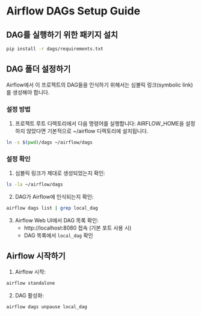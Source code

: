 # Airflow DAGs Setup Guide

## DAG를 실행하기 위한 패키지 설치

```bash
pip install -r dags/requirements.txt
```

## DAG 폴더 설정하기

Airflow에서 이 프로젝트의 DAG들을 인식하기 위해서는 심볼릭 링크(symbolic link)를 생성해야 합니다.

### 설정 방법

1. 프로젝트 루트 디렉토리에서 다음 명령어를 실행합니다:
AIRFLOW_HOME을 설정하지 않았다면 기본적으로 ~/airflow 디렉토리에 설치됩니다.
```bash
ln -s $(pwd)/dags ~/airflow/dags
```

### 설정 확인

1. 심볼릭 링크가 제대로 생성되었는지 확인:
```bash
ls -la ~/airflow/dags
```

2. DAG가 Airflow에 인식되는지 확인:
```bash
airflow dags list | grep local_dag
```

3. Airflow Web UI에서 DAG 목록 확인:
   - http://localhost:8080 접속 (기본 포트 사용 시)
   - DAG 목록에서 `local_dag` 확인

## Airflow 시작하기

1. Airflow 시작:
```bash
airflow standalone
```

2. DAG 활성화:
```bash
airflow dags unpause local_dag
```